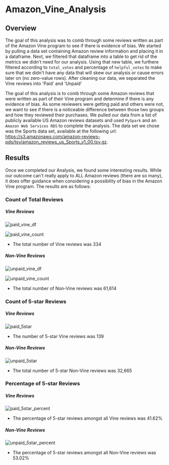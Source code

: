 # Amazon_Vine_Analysis

## Overview

The goal of this analysis was to comb through some reviews written as part of the Amazon Vine program to see if there is evidence of bias. We started by pulling a data set containing Amazon review information and placing it in a dataframe. Next, we filtered that dataframe into a table to get rid of the metrics we didn't need for our analysis. Using that new table, we furthere filtered according to `total_votes` and percentage of `helpful_votes` to make sure that we didn't have any data that will skew our analysis or cause errors later on (no zero-value rows). After cleaning our data, we separated the Vine reviews into 'Paid' and 'Unpaid'


The goal of this analysis is to comb through some Amazon reviews that were written as part of their Vine program and determine if there is any evidence of bias. As some reviewers were getting paid and others were not, we want to see if there is a noticeable difference between those two groups and how they reviewed their purchases. We pulled our data from a list of publicly available US Amazon reviews datasets and used `PySpark` and an `Amazon Web Services RDS` to complete the analysis. The data set we chose was the Sports data set, available at the following url: https://s3.amazonaws.com/amazon-reviews-pds/tsv/amazon_reviews_us_Sports_v1_00.tsv.gz.


## Results

Once we completed our Analysis, we found some interesting results. While our outcome can't really apply to ALL Amazon reviews (there are so many), it does offer guidance when considering a possibility of bias in the Amazon Vine program. The results are as follows:

### Count of Total Reviews

##### Vine Reviews

![paid_vine_df](https://user-images.githubusercontent.com/94764735/163274427-42ae8ec2-125a-43e0-ba3c-c4050ff2b23b.png)

![paid_vine_count](https://user-images.githubusercontent.com/94764735/163274491-13dcbdb2-ea5f-4b3c-acb9-17d1531886d1.png)

- The total number of Vine reviews was 334


##### Non-Vine Reviews

![unpaid_vine_df](https://user-images.githubusercontent.com/94764735/163274546-90d2e33d-ce77-4556-a5db-1921509ace45.png)

![unpaid_vine_count](https://user-images.githubusercontent.com/94764735/163274562-b3e97e96-f340-418b-bd49-1266e44d4bbb.png)

- The total number of Non-Vine reviews was 61,614


### Count of 5-star Reviews

##### Vine Reviews 

![paid_5star](https://user-images.githubusercontent.com/94764735/163274872-f1055222-a227-48a3-b337-6e93fb2c820e.png)

- The number of 5-star Vine reviews was 139

##### Non-Vine Reviews

![unpaid_5star](https://user-images.githubusercontent.com/94764735/163274882-ee7470eb-6aa2-407b-881b-28d12a09744b.png)

- The total number of 5-star Non-Vine reviews was 32,665


### Percentage of 5-star Reviews

##### Vine Reviews

![paid_5star_percent](https://user-images.githubusercontent.com/94764735/163274986-d6472d3e-50f1-4a22-b9cd-c7c361a016f1.png)

- The percentage of 5-star reviews amongst all Vine reviews was 41.62%

##### Non-Vine Reviews

![unpaid_5star_percent](https://user-images.githubusercontent.com/94764735/163275002-b302e2a9-904d-4e47-859e-bbc4f1c4bc86.png)

- The percentage of 5-star reviews amongst all Non-Vine reviews was 53.02%




